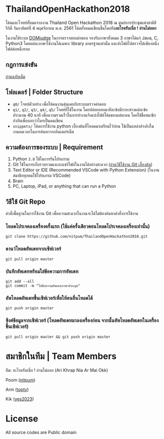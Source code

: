 # ThailandOpenHackathon2018
โค้ดและโจทย์ทั้หมดจากงาน Thailand Open Hackathon 2018 ณ ศูนย์การประชุมแห่งชาติสิริกิติ์ วันอาทิตย์ที่ 4 พฤศจิกายน พ.ศ. 2561
โค้ดทั้งหมดเขียนขึ้นโดยทีม**อะไรครับเนี่ย ! อ่านไม่ออก**

ในงานใช้ระบบ [DOMjudge](https://www.domjudge.org/) ในการตรวจสอบคำตอบ
รองรับภาษาทั้งหมด 3 ภาษาได้แก่ Java, C, Python3 โดยแต่ละภาษาใช้งานได้เฉพาะ library มาตรฐานเท่านั้น และส่งไฟล์ไปตรวจได้เพียงหนึ่งไฟล์ต่อหนึ่งรอบ

## กฎการแข่งขัน
[อ่านฉบับเต็ม](/q0/problem-0.pdf)

## โฟลเดอร์ | Folder Structure
- `q0/` โจทย์ตัวอย่าง เพื่อให้คนงานคุ้นเคยกับระบบตรวจคำตอบ
- `q1/`, `q2/`, `q3/`, `q4/`, `q5/` โจทย์ที่ใช้ในงาน โดยปล่อยออกมาทีละข้อมีระยะห่างแต่ละข้อประมาณ 40 นาที เพื่อความรวดเร็วในการทำงานจึงแบ่งไฟล์โค้ดของแต่ละคน โดยใช้ชื่อสมาชิกกำกับเพื่อบอกว่าใครเป็นคนเขียน
- `snippets/` โค้ดการใช้งาน python เบื้องต้นที่โหลดมาเตรียมไว้ก่อน ใช้เป็นแหล่งอ้างอิงในงานลดเวลาในการค้นหาจากอินเตอร์เน็ต

## ความต้องการของระบบ | Requirement
1. Python `3.8` ใช้ในการรันโปรแกรม
2. Git ใข้ในการเก็บรวบรวมและละแชร์ไฟล์ในงานได้อย่างสะดวก ([อ่านวิธีใช้งาน Git เบื้องต้น](https://devahoy.com/posts/introduction-to-git-and-github/))
3. Text Editor or IDE (Recommended VSCode with Python Extension) (ในงานสมาชิกทุกคนใช้โปรแกรม VSCode)
4. Brain
5. PC, Laptop, iPad, or anything that can run a Python


## วิธีใช้ Git Repo
คำสั่งพื้นฐานในการใช้งาน Git เพื่อความสะดวกในงานจะได้ไม่ต้องค้นหาคำสั่งการใช้งาน
### โหลดโปรเจคลงเครื่องครั้งแรก (ใช้แค่ครั้งเดียวตอนโหลดโปรเจคลงเครื่องเท่านั้น)
```
git clone https://github.com/nitpum/ThailandOpenHackathon2018.git
```
### ดานว์โหลดอัพเดทจากเซิฟเวอร์
```
git pull origin master
```
### บันทึกอัพเดทพร้อมใส่ข้อความการอัพเดท
```
git add --all
git commit -m "ใส่ข้อความอัพเดทภาษาอังกฤษ"
```
### อัพโหลดอัพเดทขึ้นเซิฟเวอร์เพื่อให้คนอื่นโหลดได้
```
git push origin master
```
### ซิงค์ข้อมูลจากเซิฟเวอร์ (โหลดอัพเดทมาลงเครื่องก่อน จากนั้นอัพโหลดอัพเดทในเครื่องขึ้นเซิฟเวอร์)
```
git pull origin master && git push origin master
```

# สมาชิกในทีม | Team Members 
ทีม: อะไรครับเนี่ย ! อ่านไม่ออก
(Ari Khrap Nia Ar Mai Okk)

Poom ([nitpum](https://github.com/nitpum]))

Arm ([topty](https://github.com/topty))

Kik ([yes2023](https://github.com/yes2023))

# License 
All source codes are Public domain
